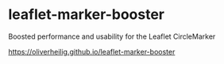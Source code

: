# leaflet-marker-booster
Boosted performance and usability for the Leaflet CircleMarker

https://oliverheilig.github.io/leaflet-marker-booster
